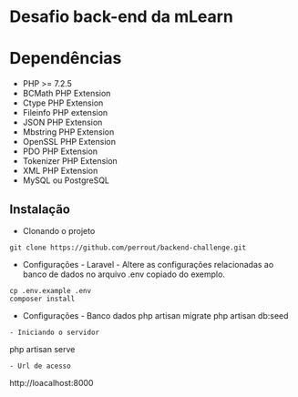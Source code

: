 # Desafio back-end da mLearn

# Dependências
- PHP >= 7.2.5
- BCMath PHP Extension
- Ctype PHP Extension
- Fileinfo PHP extension
- JSON PHP Extension
- Mbstring PHP Extension
- OpenSSL PHP Extension
- PDO PHP Extension
- Tokenizer PHP Extension
- XML PHP Extension
- MySQL ou PostgreSQL

## Instalação
- Clonando o projeto
```
git clone https://github.com/perrout/backend-challenge.git
```
- Configurações - Laravel - Altere as configurações relacionadas ao banco de dados no arquivo .env copiado do exemplo.
```
cp .env.example .env
composer install
```
- Configurações - Banco dados
php artisan migrate
php artisan db:seed
```
- Iniciando o servidor
```
php artisan serve
```
- Url de acesso
```
http://loacalhost:8000